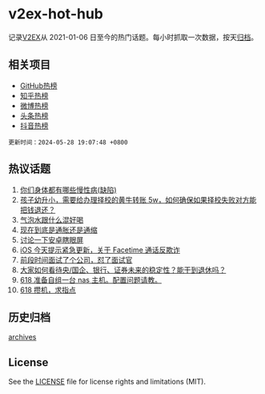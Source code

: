 # v2ex-hot-hub

 记录[V2EX](https://www.v2ex.com/)从 2021-01-06 日至今的热门话题。每小时抓取一次数据，按天[归档](archives)。
 
 ## 相关项目

- [GitHub热榜](https://github.com/lonnyzhang423/github-hot-hub)
- [知乎热榜](https://github.com/lonnyzhang423/zhihu-hot-hub)
- [微博热榜](https://github.com/lonnyzhang423/weibo-hot-hub)
- [头条热榜](https://github.com/lonnyzhang423/toutiao-hot-hub)
- [抖音热榜](https://github.com/lonnyzhang423/douyin-hot-hub)


 `更新时间：2024-05-28 19:07:48 +0800`

## 热议话题

1. [你们身体都有哪些慢性病(缺陷)](https://www.v2ex.com/t/1044703)
1. [孩子幼升小，需要给办理择校的黄牛转账 5w，如何确保如果择校失败对方能把钱退还？](https://www.v2ex.com/t/1044575)
1. [气泡水跟什么混好喝](https://www.v2ex.com/t/1044538)
1. [现在到底是通胀还是通缩](https://www.v2ex.com/t/1044558)
1. [讨论一下安卓瞎眼屏](https://www.v2ex.com/t/1044577)
1. [iOS 今天提示紧急更新，关于 Facetime 通话反欺诈](https://www.v2ex.com/t/1044539)
1. [前段时间面试了个公司，怼了面试官](https://www.v2ex.com/t/1044690)
1. [大家如何看待央/国企、银行、证券未来的稳定性？能干到退休吗？](https://www.v2ex.com/t/1044542)
1. [618 准备自组一台 nas 主机。配置问题请教。](https://www.v2ex.com/t/1044643)
1. [618 攒机，求指点](https://www.v2ex.com/t/1044655)

## 历史归档

[archives](archives)

## License

See the [LICENSE](LICENSE) file for license rights and limitations (MIT).
